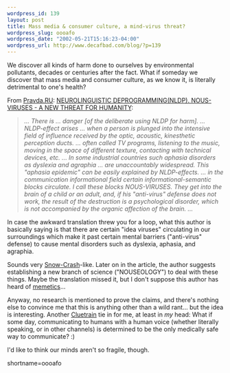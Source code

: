 ```yaml
--- 
wordpress_id: 139
layout: post
title: Mass media & consumer culture, a mind-virus threat?
wordpress_slug: oooafo
wordpress_date: "2002-05-21T15:16:23-04:00"
wordpress_url: http://www.decafbad.com/blog/?p=139
---
```

<p>We discover all kinds of harm done to ourselves by environmental pollutants, decades or centuries after the fact.  What if someday we discover that mass media and consumer culture, as we know it, is literally detrimental to one's health?</p>
<p>From <a href="http://english.pravda.ru">Pravda.RU</a>: <a href="http://english.pravda.ru/main/2002/05/21/29062.html">NEUROLINGUISTIC DEPROGRAMMING(NLDP). NOUS-VIRUSES - A NEW THREAT FOR HUMANITY</a>:<blockquote><i>... There is ... danger [of the deliberate using NLDP for harm]. ... NLDP-effect arises ... when a person is plunged into the intensive field of influence received by the optic, acoustic, kinesthetic perception ducts. ... often called TV programs, listening to the music, moving in the space of different texture, contacting with technical devices, etc.  ... In some industrial countries such aphasia disorders as dyslexia and agraphia ... are unaccountably widespread. This "aphasia epidemic" can be easily explained by NLDP-effects. ...  in the communication informational field certain informational-semantic blocks circulate. I call these blocks NOUS-VIRUSES. They get into the brain of a child or an adult, and, if his "anti-virus" defense does not work, the result of the destruction is a psychological disorder, which is not accompanied by the organic affection of the brain. ... </i></blockquote>In case the awkward translation threw you for a loop, what this author is basically saying is that there are certain "idea viruses" circulating in our surroundings which make it past certain mental barriers ("anti-virus" defense) to cause mental disorders such as dyslexia, aphasia, and agraphia.</p>
<p>Sounds very <a href="http://www.amazon.com/exec/obidos/ASIN/0553380958/0xdecafbad-20">Snow-Crash</a>-like.  Later on in the article, the author suggests establishing a new branch of science ("NOUSEOLOGY") to deal with these things.  Maybe the translation missed it, but I don't suppose this author has heard of <a href="http://www.amazon.com/exec/obidos/ASIN/0192860925/0xdecafbad-20">memetics</a>...</p>
<p>Anyway, no research is mentioned to prove the claims, and there's nothing else to convince me that this is anything other than a wild rant... but the idea is interesting.  Another <a href="http://www.amazon.com/exec/obidos/ASIN/0738204315/0xdecafbad-20">Cluetrain</a> tie in for me, at least in <i>my</i> head:  What if some day, communicating to humans with a human voice (whether literally speaking, or in other channels) is determined to be the only medically safe way to communicate?  :)</p>
<p>I'd like to think our minds aren't so fragile, though.</p>
<!--more-->
shortname=oooafo
